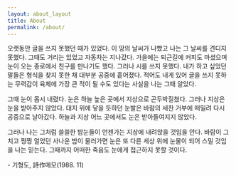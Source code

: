 ```yaml
---
layout: about_layout
title: About
permalink: /about/
---
```



오랫동안 글을 쓰지 못했던 때가 있었다. 이 땅의 날씨가 나빴고 나는 그 날씨를 견디지 못했다. 그때도 거리는 있었고 자동차는 지나갔다. 가을에는 퇴근길에 커피도 마셨으며 눈이 오는 종로에서 친구를 만나기도 했다. 그러나 시를 쓰지 못했다. 내가 하고 싶었던 말들은 형식을 찾지 못한 채 대부분 공중에 흩어졌다. 적어도 내게 있어 글을 쓰지 못하는 무력감이 육체에 가장 큰 적이 될 수도 있다는 사실을 나는 그때 알았다.

그때 눈이 몹시 내렸다. 눈은 하늘 높은 곳에서 지상으로 곤두박질쳤다. 그러나 지상은 눈을 받아주지 않았다. 대지 위에 닿을 듯하던 눈발은 바람의 세찬 거부에 떠밀려 다시 공중으로 날아갔다. 하늘과 지상 어느 곳에서도 눈은 받아들여지지 않았다.


그러나 나는 그처럼 쓸쓸한 밤눈들이 언젠가는 지상에 내려앉을 것임을 안다. 바람이 그치고 쩡쩡 얼었던 사나운 밤이 물러가면 눈은 또 다른 세상 위에 눈물이 되어 스밀 것임을 나는 믿는다. 그때까지 어떠한 죽음도 눈에게 접근하지 못할 것이다.

\- 기형도, 詩作메모(1988. 11)
